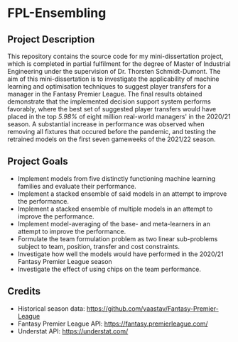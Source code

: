 # FPL-Ensembling


## Project Description

This repository contains the source code for my mini-dissertation project, which is completed in partial fulfilment for the degree of Master of Industrial Engineering under the supervision of Dr. Thorsten Schmidt-Dumont. The aim of this mini-dissertation is to investigate the applicability of machine learning and optimisation techniques to suggest player transfers for a manager in the Fantasy Premier League. The final results obtained demonstrate that the implemented decision support system performs favorably, where the best set of suggested player transfers would have placed in the top _5.98%_ of eight million real-world managers' in the 2020/21 season. A substantial increase in performance was observed when removing all fixtures that occured before the pandemic, and testing the retrained models on the first seven gameweeks of the 2021/22 season.

## Project Goals

* Implement models from five distinctly functioning machine learning families and evaluate their performance.
* Implement a stacked ensemble of said models in an attempt to improve the performance.
* Implement a stacked ensemble of multiple models in an attempt to improve the performance.
* Implement model-averaging of the base- and meta-learners in an attempt to improve the performance.
* Formulate the team formulation problem as two linear sub-problems subject to team, position, transfer and cost constraints.
* Investigate how well the models would have performed in the 2020/21 Fantasy Premier League season
* Investigate the effect of using chips on the team performance.


## Credits
* Historical season data: https://github.com/vaastav/Fantasy-Premier-League
* Fantasy Premier League API: https://fantasy.premierleague.com/
* Understat API: https://understat.com/

